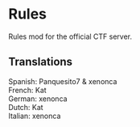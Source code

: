 # Rules

Rules mod for the official CTF server.  

## Translations
Spanish: Panquesito7 & xenonca  
French: Kat  
German: xenonca  
Dutch: Kat  
Italian: xenonca  

